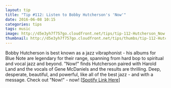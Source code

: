 ```yaml
---
layout: tip
title: "Tip #112: Listen to Bobby Hutcherson's 'Now'"
date: 2016-06-08 10:15
categories: tips
tags: music
image: http://d5e3yh7f757go.cloudfront.net/tips/tip-112-Hutcherson_Now.jpg
thumbnail: http://d5e3yh7f757go.cloudfront.net/tips/thumbs/tip-112-Hutcherson_Now.jpg
---
```

Bobby Hutcherson is best known as a jazz vibraphonist - his albums for Blue Note are legendary for their range, spanning from hard bop to spiritual and vocal jazz and beyond. "Now!" finds Hutcherson paired with Harold Land and the vocals of Gene McDaniels and the results are thrilling. Deep, desperate, beautiful, and powerful, like all of the best jazz - and with a message. Check out "Now!" - now!
[<a href="https://open.spotify.com/album/64Q2k5NKlArYdQ90PTgJLx">Spotify Link Here</a>]

